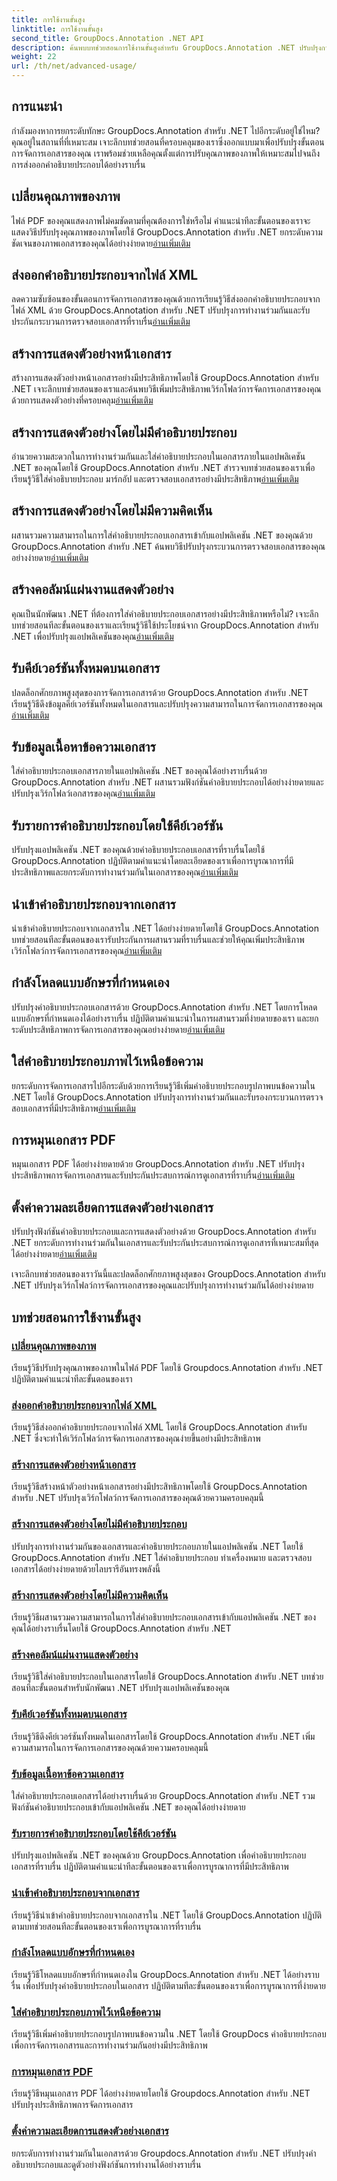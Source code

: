```yaml
---
title: การใช้งานขั้นสูง
linktitle: การใช้งานขั้นสูง
second_title: GroupDocs.Annotation .NET API
description: ค้นพบบทช่วยสอนการใช้งานขั้นสูงสำหรับ GroupDocs.Annotation .NET ปรับปรุงการจัดการเอกสารด้วยคำแนะนำทีละขั้นตอนเกี่ยวกับคุณภาพของภาพ การส่งออกคำอธิบายประกอบ และอื่นๆ
weight: 22
url: /th/net/advanced-usage/
---
```

## การแนะนำ

กำลังมองหาการยกระดับทักษะ GroupDocs.Annotation สำหรับ .NET ไปอีกระดับอยู่ใช่ไหม? คุณอยู่ในสถานที่ที่เหมาะสม เจาะลึกบทช่วยสอนที่ครอบคลุมของเราซึ่งออกแบบมาเพื่อปรับปรุงขั้นตอนการจัดการเอกสารของคุณ เราพร้อมช่วยเหลือคุณตั้งแต่การปรับคุณภาพของภาพให้เหมาะสมไปจนถึงการส่งออกคำอธิบายประกอบได้อย่างราบรื่น

## เปลี่ยนคุณภาพของภาพ
 ไฟล์ PDF ของคุณแสดงภาพไม่คมชัดตามที่คุณต้องการใช่หรือไม่ คำแนะนำทีละขั้นตอนของเราจะแสดงวิธีปรับปรุงคุณภาพของภาพโดยใช้ GroupDocs.Annotation สำหรับ .NET ยกระดับความชัดเจนของภาพเอกสารของคุณได้อย่างง่ายดาย[อ่านเพิ่มเติม](./change-image-quality/)

## ส่งออกคำอธิบายประกอบจากไฟล์ XML
 ลดความซับซ้อนของขั้นตอนการจัดการเอกสารของคุณด้วยการเรียนรู้วิธีส่งออกคำอธิบายประกอบจากไฟล์ XML ด้วย GroupDocs.Annotation สำหรับ .NET ปรับปรุงการทำงานร่วมกันและรับประกันกระบวนการตรวจสอบเอกสารที่ราบรื่น[อ่านเพิ่มเติม](./export-annotations-xml-file/)

## สร้างการแสดงตัวอย่างหน้าเอกสาร
สร้างการแสดงตัวอย่างหน้าเอกสารอย่างมีประสิทธิภาพโดยใช้ GroupDocs.Annotation สำหรับ .NET เจาะลึกบทช่วยสอนของเราและค้นพบวิธีเพิ่มประสิทธิภาพเวิร์กโฟลว์การจัดการเอกสารของคุณด้วยการแสดงตัวอย่างที่ครอบคลุม[อ่านเพิ่มเติม](./generate-document-pages-preview/)

## สร้างการแสดงตัวอย่างโดยไม่มีคำอธิบายประกอบ
 อำนวยความสะดวกในการทำงานร่วมกันและใส่คำอธิบายประกอบในเอกสารภายในแอปพลิเคชัน .NET ของคุณโดยใช้ GroupDocs.Annotation สำหรับ .NET สำรวจบทช่วยสอนของเราเพื่อเรียนรู้วิธีใส่คำอธิบายประกอบ มาร์กอัป และตรวจสอบเอกสารอย่างมีประสิทธิภาพ[อ่านเพิ่มเติม](./generate-preview-without-annotations/)

## สร้างการแสดงตัวอย่างโดยไม่มีความคิดเห็น
 ผสานรวมความสามารถในการใส่คำอธิบายประกอบเอกสารเข้ากับแอปพลิเคชัน .NET ของคุณด้วย GroupDocs.Annotation สำหรับ .NET ค้นพบวิธีปรับปรุงกระบวนการตรวจสอบเอกสารของคุณอย่างง่ายดาย[อ่านเพิ่มเติม](./generate-preview-without-comments/)

## สร้างคอลัมน์แผ่นงานแสดงตัวอย่าง
 คุณเป็นนักพัฒนา .NET ที่ต้องการใส่คำอธิบายประกอบเอกสารอย่างมีประสิทธิภาพหรือไม่? เจาะลึกบทช่วยสอนทีละขั้นตอนของเราและเรียนรู้วิธีใช้ประโยชน์จาก GroupDocs.Annotation สำหรับ .NET เพื่อปรับปรุงแอปพลิเคชันของคุณ[อ่านเพิ่มเติม](./generate-preview-worksheet-columns/)

## รับคีย์เวอร์ชันทั้งหมดบนเอกสาร
ปลดล็อกศักยภาพสูงสุดของการจัดการเอกสารด้วย GroupDocs.Annotation สำหรับ .NET เรียนรู้วิธีดึงข้อมูลคีย์เวอร์ชันทั้งหมดในเอกสารและปรับปรุงความสามารถในการจัดการเอกสารของคุณ[อ่านเพิ่มเติม](./get-all-version-keys-document/)

## รับข้อมูลเนื้อหาข้อความเอกสาร
 ใส่คำอธิบายประกอบเอกสารภายในแอปพลิเคชัน .NET ของคุณได้อย่างราบรื่นด้วย GroupDocs.Annotation สำหรับ .NET ผสานรวมฟังก์ชันคำอธิบายประกอบได้อย่างง่ายดายและปรับปรุงเวิร์กโฟลว์เอกสารของคุณ[อ่านเพิ่มเติม](./get-document-text-content-information/)

## รับรายการคำอธิบายประกอบโดยใช้คีย์เวอร์ชัน
 ปรับปรุงแอปพลิเคชัน .NET ของคุณด้วยคำอธิบายประกอบเอกสารที่ราบรื่นโดยใช้ GroupDocs.Annotation ปฏิบัติตามคำแนะนำโดยละเอียดของเราเพื่อการบูรณาการที่มีประสิทธิภาพและยกระดับการทำงานร่วมกันในเอกสารของคุณ[อ่านเพิ่มเติม](./get-list-annotations-version-key/)

## นำเข้าคำอธิบายประกอบจากเอกสาร
 นำเข้าคำอธิบายประกอบจากเอกสารใน .NET ได้อย่างง่ายดายโดยใช้ GroupDocs.Annotation บทช่วยสอนทีละขั้นตอนของเรารับประกันการผสานรวมที่ราบรื่นและช่วยให้คุณเพิ่มประสิทธิภาพเวิร์กโฟลว์การจัดการเอกสารของคุณ[อ่านเพิ่มเติม](./import-annotations-from-document/)

## กำลังโหลดแบบอักษรที่กำหนดเอง
ปรับปรุงคำอธิบายประกอบเอกสารด้วย GroupDocs.Annotation สำหรับ .NET โดยการโหลดแบบอักษรที่กำหนดเองได้อย่างราบรื่น ปฏิบัติตามคำแนะนำในการผสานรวมที่ง่ายดายของเรา และยกระดับประสิทธิภาพการจัดการเอกสารของคุณอย่างง่ายดาย[อ่านเพิ่มเติม](./loading-custom-fonts/)

## ใส่คำอธิบายประกอบภาพไว้เหนือข้อความ
 ยกระดับการจัดการเอกสารไปอีกระดับด้วยการเรียนรู้วิธีเพิ่มคำอธิบายประกอบรูปภาพบนข้อความใน .NET โดยใช้ GroupDocs.Annotation ปรับปรุงการทำงานร่วมกันและรับรองกระบวนการตรวจสอบเอกสารที่มีประสิทธิภาพ[อ่านเพิ่มเติม](./put-image-annotation-over-text/)

## การหมุนเอกสาร PDF
 หมุนเอกสาร PDF ได้อย่างง่ายดายด้วย GroupDocs.Annotation สำหรับ .NET ปรับปรุงประสิทธิภาพการจัดการเอกสารและรับประกันประสบการณ์การดูเอกสารที่ราบรื่น[อ่านเพิ่มเติม](./rotating-pdf-documents/)

## ตั้งค่าความละเอียดการแสดงตัวอย่างเอกสาร
 ปรับปรุงฟังก์ชันคำอธิบายประกอบและการแสดงตัวอย่างด้วย GroupDocs.Annotation สำหรับ .NET ยกระดับการทำงานร่วมกันในเอกสารและรับประกันประสบการณ์การดูเอกสารที่เหมาะสมที่สุดได้อย่างง่ายดาย[อ่านเพิ่มเติม](./set-document-preview-resolution/)

เจาะลึกบทช่วยสอนของเราวันนี้และปลดล็อกศักยภาพสูงสุดของ GroupDocs.Annotation สำหรับ .NET ปรับปรุงเวิร์กโฟลว์การจัดการเอกสารของคุณและปรับปรุงการทำงานร่วมกันได้อย่างง่ายดาย
## บทช่วยสอนการใช้งานขั้นสูง
### [เปลี่ยนคุณภาพของภาพ](./change-image-quality/)
เรียนรู้วิธีปรับปรุงคุณภาพของภาพในไฟล์ PDF โดยใช้ Groupdocs.Annotation สำหรับ .NET ปฏิบัติตามคำแนะนำทีละขั้นตอนของเรา
### [ส่งออกคำอธิบายประกอบจากไฟล์ XML](./export-annotations-xml-file/)
เรียนรู้วิธีส่งออกคำอธิบายประกอบจากไฟล์ XML โดยใช้ GroupDocs.Annotation สำหรับ .NET ซึ่งจะทำให้เวิร์กโฟลว์การจัดการเอกสารของคุณง่ายขึ้นอย่างมีประสิทธิภาพ
### [สร้างการแสดงตัวอย่างหน้าเอกสาร](./generate-document-pages-preview/)
เรียนรู้วิธีสร้างหน้าตัวอย่างหน้าเอกสารอย่างมีประสิทธิภาพโดยใช้ GroupDocs.Annotation สำหรับ .NET ปรับปรุงเวิร์กโฟลว์การจัดการเอกสารของคุณด้วยความครอบคลุมนี้
### [สร้างการแสดงตัวอย่างโดยไม่มีคำอธิบายประกอบ](./generate-preview-without-annotations/)
ปรับปรุงการทำงานร่วมกันของเอกสารและคำอธิบายประกอบภายในแอปพลิเคชัน .NET โดยใช้ GroupDocs.Annotation สำหรับ .NET ใส่คำอธิบายประกอบ ทำเครื่องหมาย และตรวจสอบเอกสารได้อย่างง่ายดายด้วยไลบรารีอันทรงพลังนี้
### [สร้างการแสดงตัวอย่างโดยไม่มีความคิดเห็น](./generate-preview-without-comments/)
เรียนรู้วิธีผสานรวมความสามารถในการใส่คำอธิบายประกอบเอกสารเข้ากับแอปพลิเคชัน .NET ของคุณได้อย่างราบรื่นโดยใช้ GroupDocs.Annotation สำหรับ .NET
### [สร้างคอลัมน์แผ่นงานแสดงตัวอย่าง](./generate-preview-worksheet-columns/)
เรียนรู้วิธีใส่คำอธิบายประกอบในเอกสารโดยใช้ GroupDocs.Annotation สำหรับ .NET บทช่วยสอนทีละขั้นตอนสำหรับนักพัฒนา .NET ปรับปรุงแอปพลิเคชันของคุณ
### [รับคีย์เวอร์ชันทั้งหมดบนเอกสาร](./get-all-version-keys-document/)
เรียนรู้วิธีดึงคีย์เวอร์ชันทั้งหมดในเอกสารโดยใช้ GroupDocs.Annotation สำหรับ .NET เพิ่มความสามารถในการจัดการเอกสารของคุณด้วยความครอบคลุมนี้
### [รับข้อมูลเนื้อหาข้อความเอกสาร](./get-document-text-content-information/)
ใส่คำอธิบายประกอบเอกสารได้อย่างราบรื่นด้วย GroupDocs.Annotation สำหรับ .NET รวมฟังก์ชันคำอธิบายประกอบเข้ากับแอปพลิเคชัน .NET ของคุณได้อย่างง่ายดาย
### [รับรายการคำอธิบายประกอบโดยใช้คีย์เวอร์ชัน](./get-list-annotations-version-key/)
ปรับปรุงแอปพลิเคชัน .NET ของคุณด้วย GroupDocs.Annotation เพื่อคำอธิบายประกอบเอกสารที่ราบรื่น ปฏิบัติตามคำแนะนำทีละขั้นตอนของเราเพื่อการบูรณาการที่มีประสิทธิภาพ
### [นำเข้าคำอธิบายประกอบจากเอกสาร](./import-annotations-from-document/)
เรียนรู้วิธีนำเข้าคำอธิบายประกอบจากเอกสารใน .NET โดยใช้ GroupDocs.Annotation ปฏิบัติตามบทช่วยสอนทีละขั้นตอนของเราเพื่อการบูรณาการที่ราบรื่น
### [กำลังโหลดแบบอักษรที่กำหนดเอง](./loading-custom-fonts/)
เรียนรู้วิธีโหลดแบบอักษรที่กำหนดเองใน GroupDocs.Annotation สำหรับ .NET ได้อย่างราบรื่น เพื่อปรับปรุงคำอธิบายประกอบในเอกสาร ปฏิบัติตามทีละขั้นตอนของเราเพื่อการบูรณาการที่ง่ายดาย
### [ใส่คำอธิบายประกอบภาพไว้เหนือข้อความ](./put-image-annotation-over-text/)
เรียนรู้วิธีเพิ่มคำอธิบายประกอบรูปภาพบนข้อความใน .NET โดยใช้ GroupDocs คำอธิบายประกอบเพื่อการจัดการเอกสารและการทำงานร่วมกันอย่างมีประสิทธิภาพ
### [การหมุนเอกสาร PDF](./rotating-pdf-documents/)
เรียนรู้วิธีหมุนเอกสาร PDF ได้อย่างง่ายดายโดยใช้ Groupdocs.Annotation สำหรับ .NET ปรับปรุงประสิทธิภาพการจัดการเอกสาร
### [ตั้งค่าความละเอียดการแสดงตัวอย่างเอกสาร](./set-document-preview-resolution/)
ยกระดับการทำงานร่วมกันในเอกสารด้วย Groupdocs.Annotation สำหรับ .NET ปรับปรุงคำอธิบายประกอบและดูตัวอย่างฟังก์ชันการทำงานได้อย่างราบรื่น